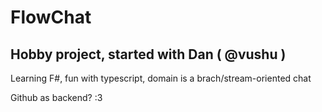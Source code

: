 # FlowChat
## Hobby project, started with Dan ( @vushu )

Learning F#, fun with typescript, domain is a brach/stream-oriented chat

Github as backend? :3
